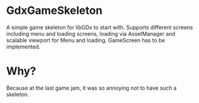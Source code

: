 # GdxGameSkeleton
A simple game skeleton for libGDx to start with. Supports different screens including menu and loading screens, loading via AssetManager and scalable viewport for Menu and loading. GameScreen has to be implemented.

# Why?
Because at the last game jam, it was so annoying not to have such a skeleton.
